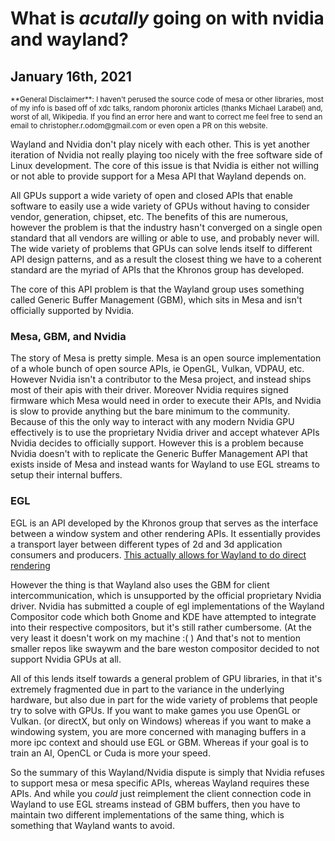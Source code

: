 # What is *acutally* going on with nvidia and wayland?

## January 16th, 2021

<small>
**General Disclaimer**: I haven't perused the source code of mesa
or other libraries, most of my info is based off of xdc
talks, random phoronix articles (thanks Michael Larabel) and, worst of all, Wikipedia.
If you find an error here and want to correct
me feel free to send an email to christopher.r.odom@gmail.com
or even open a PR on this website.
</small>

Wayland and Nvidia don't play nicely with each other.
This is yet another iteration of Nvidia not really playing
too nicely with the free software side of Linux development.
The core of this issue is that Nvidia is either not willing
or not able to provide support for a Mesa API that Wayland
depends on.

All GPUs support a wide variety of open and closed
APIs that enable software to easily
use a wide variety of GPUs without having to consider
vendor, generation, chipset, etc. The benefits of this are
numerous, however the problem is that the industry hasn't
converged on a single open standard that all vendors are
willing or able to use, and probably never will.
The wide variety of problems that GPUs can solve
lends itself to different API design patterns, and as a result
the closest thing we have to a coherent standard are the
myriad of APIs that the Khronos group has developed.

The core of this API problem is that the
Wayland group uses something called Generic Buffer Management
(GBM), which sits in Mesa and isn't officially supported by
Nvidia.

### Mesa, GBM, and Nvidia

The story of Mesa is pretty simple. Mesa is an open source implementation
of a whole bunch of open source APIs, ie OpenGL, Vulkan, VDPAU, etc.
However Nvidia isn't a contributor to the Mesa project, and instead
ships most of their apis with their driver. Moreover Nvidia requires
signed firmware which Mesa would need in order to execute their APIs,
and Nvidia is slow to provide anything but the bare minimum to the community.
Because of this the only way to interact with any modern Nvidia GPU effectively
is to use the proprietary Nvidia driver and accept whatever APIs
Nvidia decides to officially support. However this is a problem
because Nvidia doesn't with to replicate the Generic Buffer Management
API that exists inside of Mesa and instead wants for Wayland to use
EGL streams to setup their internal buffers.

### EGL

EGL is an API developed by the Khronos group that serves as the
interface between a window system and other rendering APIs.
It essentially provides a transport layer between
different types of 2d and 3d application consumers
and producers. [This actually allows for Wayland to do direct
rendering](./src/The_Linux_Graphics_Stack_and_glamor.svg)

However the thing is that Wayland also uses the GBM
for client intercommunication, which is unsupported by the official
proprietary Nvidia driver. Nvidia has submitted a couple of egl implementations
of the Wayland Compositor code which both Gnome and KDE have attempted
to integrate into their respective compositors, but it's still
rather cumbersome. (At the very least it doesn't work on my machine :( )
And that's not to mention smaller repos like swaywm and the bare
weston compositor decided to not support Nvidia GPUs at all.

All of this lends itself towards a general problem of GPU
libraries, in that it's extremely fragmented due in part to
the variance in the underlying hardware, but also due in part
for the wide variety of problems that people try to solve with
GPUs. If you want to make games you use OpenGL or Vulkan.
(or directX, but only on Windows) whereas if you want to make a windowing
system, you are more concerned with managing buffers
in a more ipc context and should use EGL or GBM.
Whereas if your goal is to train an AI, OpenCL or Cuda is more your
speed.

So the summary of this Wayland/Nvidia dispute is simply that
Nvidia refuses to support mesa or mesa specific APIs, whereas
Wayland requires these APIs. And while you *could*
just reimplement the client connection code in Wayland
to use EGL streams instead of GBM buffers, then you have to
maintain two different implementations of the same thing,
which is something that Wayland wants to avoid.
